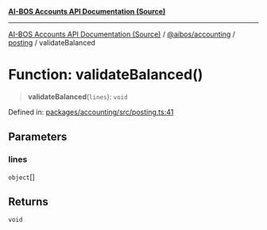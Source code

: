 [**AI-BOS Accounts API Documentation (Source)**](../../../../README.md)

***

[AI-BOS Accounts API Documentation (Source)](../../../../README.md) / [@aibos/accounting](../../README.md) / [posting](../README.md) / validateBalanced

# Function: validateBalanced()

> **validateBalanced**(`lines`): `void`

Defined in: [packages/accounting/src/posting.ts:41](https://github.com/pohlai88/accounts/blob/48103fb36d28b2b9bfb33472b6de2f719773cde9/packages/accounting/src/posting.ts#L41)

## Parameters

### lines

`object`[]

## Returns

`void`
